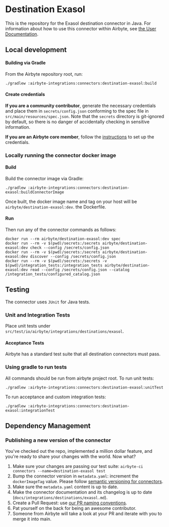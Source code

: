 # Destination Exasol

This is the repository for the Exasol destination connector in Java.
For information about how to use this connector within Airbyte, see [the User Documentation](https://docs.airbyte.io/integrations/destinations/exasol).

## Local development

#### Building via Gradle

From the Airbyte repository root, run:

```
./gradlew :airbyte-integrations:connectors:destination-exasol:build
```

#### Create credentials

**If you are a community contributor**, generate the necessary credentials and place them in `secrets/config.json` conforming to the spec file in `src/main/resources/spec.json`.
Note that the `secrets` directory is git-ignored by default, so there is no danger of accidentally checking in sensitive information.

**If you are an Airbyte core member**, follow the [instructions](https://docs.airbyte.io/connector-development#using-credentials-in-ci) to set up the credentials.

### Locally running the connector docker image

#### Build

Build the connector image via Gradle:

```
./gradlew :airbyte-integrations:connectors:destination-exasol:buildConnectorImage
```

Once built, the docker image name and tag on your host will be `airbyte/destination-exasol:dev`.
the Dockerfile.

#### Run

Then run any of the connector commands as follows:

```
docker run --rm airbyte/destination-exasol:dev spec
docker run --rm -v $(pwd)/secrets:/secrets airbyte/destination-exasol:dev check --config /secrets/config.json
docker run --rm -v $(pwd)/secrets:/secrets airbyte/destination-exasol:dev discover --config /secrets/config.json
docker run --rm -v $(pwd)/secrets:/secrets -v $(pwd)/integration_tests:/integration_tests airbyte/destination-exasol:dev read --config /secrets/config.json --catalog /integration_tests/configured_catalog.json
```

## Testing

The connector uses `JUnit` for Java tests.

### Unit and Integration Tests

Place unit tests under `src/test/io/airbyte/integrations/destinations/exasol`.

#### Acceptance Tests

Airbyte has a standard test suite that all destination connectors must pass.

### Using gradle to run tests

All commands should be run from airbyte project root.
To run unit tests:

```
./gradlew :airbyte-integrations:connectors:destination-exasol:unitTest
```

To run acceptance and custom integration tests:

```
./gradlew :airbyte-integrations:connectors:destination-exasol:integrationTest
```

## Dependency Management

### Publishing a new version of the connector

You've checked out the repo, implemented a million dollar feature, and you're ready to share your changes with the world. Now what?

1. Make sure your changes are passing our test suite: `airbyte-ci connectors --name=destination-exasol test`
2. Bump the connector version in `metadata.yaml`: increment the `dockerImageTag` value. Please follow [semantic versioning for connectors](https://docs.airbyte.com/contributing-to-airbyte/resources/pull-requests-handbook/#semantic-versioning-for-connectors).
3. Make sure the `metadata.yaml` content is up to date.
4. Make the connector documentation and its changelog is up to date (`docs/integrations/destinations/exasol.md`).
5. Create a Pull Request: use [our PR naming conventions](https://docs.airbyte.com/contributing-to-airbyte/resources/pull-requests-handbook/#pull-request-title-convention).
6. Pat yourself on the back for being an awesome contributor.
7. Someone from Airbyte will take a look at your PR and iterate with you to merge it into main.
